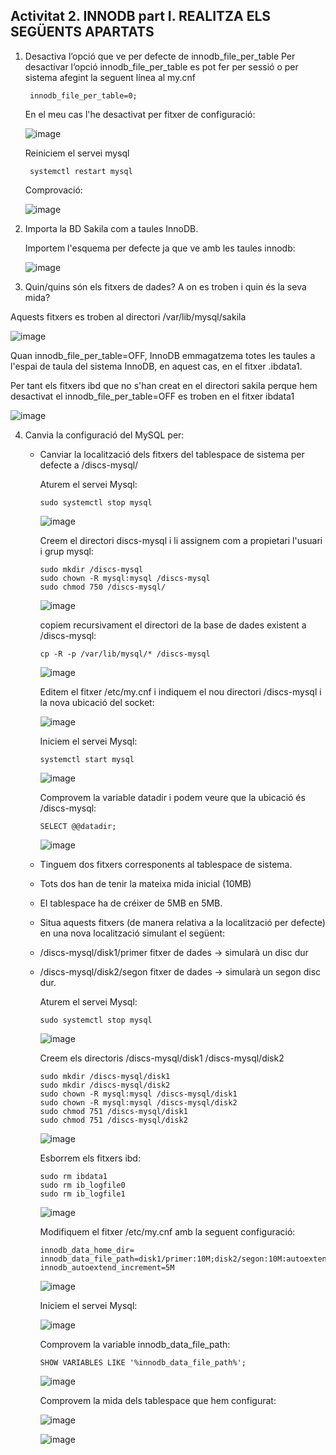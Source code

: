 ## Activitat 2. INNODB part I. REALITZA ELS SEGÜENTS APARTATS
1. Desactiva l’opció que ve per defecte de innodb_file_per_table
    Per desactivar l’opció innodb_file_per_table es pot fer per sessió o per sistema afegint la seguent línea al my.cnf
        
        innodb_file_per_table=0;
    En el meu cas l'he desactivat per fitxer de configuració:
    
    ![image](https://user-images.githubusercontent.com/61474562/161381390-c0b58909-d299-41db-acd5-3185369f5ab8.png)
    
    Reiniciem el servei mysql
    
        systemctl restart mysql
        
    Comprovació:
    
    ![image](https://user-images.githubusercontent.com/61474562/161381496-87184314-a7de-45e8-903e-25d6918d1ed2.png)


2. Importa la BD Sakila com a taules InnoDB. 
    
    Importem l'esquema per defecte ja que ve amb les taules innodb:
    
    ![image](https://user-images.githubusercontent.com/61474562/158664448-a3c5b17c-017a-4dd4-bc51-0438546d39c4.png)


3.    Quin/quins són els fitxers de dades? A on es troben i quin és la seva mida?
   
   Aquests fitxers es troben al directori /var/lib/mysql/sakila
    
   ![image](https://user-images.githubusercontent.com/61474562/161381582-291f091a-20f0-4483-b179-fdbd5efbdc73.png)
   
   Quan innodb_file_per_table=OFF, InnoDB emmagatzema totes les taules a l'espai de taula del sistema InnoDB, en aquest cas, en el fitxer .ibdata1.
   
   Per tant els fitxers ibd que no s'han creat en el directori sakila perque hem desactivat el innodb_file_per_table=OFF es troben en el fitxer ibdata1
   
   ![image](https://user-images.githubusercontent.com/61474562/161381773-24593c38-d255-418d-be38-ca99b5e2d368.png)

   
4.    Canvia la configuració del MySQL per:
      - Canviar la localització dels fitxers del tablespace de sistema per defecte a /discs-mysql/
        
        Aturem el servei Mysql:
        
            sudo systemctl stop mysql
        
        ![image](https://user-images.githubusercontent.com/61474562/161381920-9e159cf2-c08c-4ae8-9fb3-eab7d6fc44e9.png)
        
        Creem el directori discs-mysql i li assignem com a propietari l'usuari i grup mysql:
        
            sudo mkdir /discs-mysql
            sudo chown -R mysql:mysql /discs-mysql
            sudo chmod 750 /discs-mysql/

        ![image](https://user-images.githubusercontent.com/61474562/161381973-3b752839-2326-4aab-8948-42436846b5de.png)
        
        copiem recursivament el directori de la base de dades existent a /discs-mysql:
        
            cp -R -p /var/lib/mysql/* /discs-mysql
        
        ![image](https://user-images.githubusercontent.com/61474562/161382006-09230d5b-c316-46c4-b053-57aa076e069a.png)
        
        Editem el fitxer /etc/my.cnf i indiquem el nou directori /discs-mysql i la nova ubicació del socket:
        
        ![image](https://user-images.githubusercontent.com/61474562/161382289-f51a87d5-7ab3-4362-8778-3a4bd9b6ec9d.png)
        
        Iniciem el servei Mysql:
        
            systemctl start mysql

        ![image](https://user-images.githubusercontent.com/61474562/161382310-d44d9bb4-1cce-47b2-a21d-9e1df8de2a16.png)
        
        Comprovem la variable datadir i podem veure que la ubicació és /discs-mysql:
        
            SELECT @@datadir;

        ![image](https://user-images.githubusercontent.com/61474562/161382328-d6bdf703-2ad9-4c59-aa72-9d37b948b9b2.png)
        
      - Tinguem dos fitxers corresponents al tablespace de sistema.
      - Tots dos han de tenir la mateixa mida inicial (10MB) 
      - El tablespace ha de créixer de 5MB en 5MB.
      - Situa aquests fitxers (de manera relativa a la localització per defecte) en una nova localització simulant el següent:
      - /discs-mysql/disk1/primer fitxer de dades → simularà un disc dur
      - /discs-mysql/disk2/segon fitxer de dades → simularà un segon disc dur.
        
        Aturem el servei Mysql:
        
            sudo systemctl stop mysql
        
        ![image](https://user-images.githubusercontent.com/61474562/161381920-9e159cf2-c08c-4ae8-9fb3-eab7d6fc44e9.png)
        
        Creem els directoris /discs-mysql/disk1 /discs-mysql/disk2
        
            sudo mkdir /discs-mysql/disk1
            sudo mkdir /discs-mysql/disk2
            sudo chown -R mysql:mysql /discs-mysql/disk1
            sudo chown -R mysql:mysql /discs-mysql/disk2
            sudo chmod 751 /discs-mysql/disk1
            sudo chmod 751 /discs-mysql/disk2
        
        ![image](https://user-images.githubusercontent.com/61474562/161382962-4d651ea9-3fca-4cf5-adfc-ec2c4b90bab0.png)

        Esborrem els fitxers ibd:
        
            sudo rm ibdata1
            sudo rm ib_logfile0
            sudo rm ib_logfile1
        
        ![image](https://user-images.githubusercontent.com/61474562/161383054-379e5f72-9aa0-4ad5-92ba-c35c230df5ef.png)
        
        Modifiquem el fitxer /etc/my.cnf amb la seguent configuració:
        
            innodb_data_home_dir=
            innodb_data_file_path=disk1/primer:10M;disk2/segon:10M:autoextend
            innodb_autoextend_increment=5M
        
        ![image](https://user-images.githubusercontent.com/61474562/161383205-dc96ca1a-5a18-4805-a7b3-1c3028c27b9b.png)

        Iniciem el servei Mysql:
        
        ![image](https://user-images.githubusercontent.com/61474562/161383254-5533204e-e14b-44e1-aaa7-3258ad763392.png)

        Comprovem la variable innodb_data_file_path:
        
            SHOW VARIABLES LIKE '%innodb_data_file_path%';
        
        ![image](https://user-images.githubusercontent.com/61474562/161385519-d2ff1448-7cc0-4212-8716-07f22b724559.png)
        
        Comprovem la mida dels tablespace que hem configurat:
        
        ![image](https://user-images.githubusercontent.com/61474562/161385595-b39c07d9-f275-4fa6-85f8-3bf0869fbc9f.png)

        ![image](https://user-images.githubusercontent.com/61474562/161385644-0ec4d38f-5db9-4b86-9644-80d261358031.png)

        

